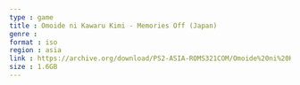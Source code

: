 ```yaml
---
type : game
title : Omoide ni Kawaru Kimi - Memories Off (Japan)
genre : 
format : iso
region : asia
link : https://archive.org/download/PS2-ASIA-ROMS321COM/Omoide%20ni%20Kawaru%20Kimi%20-%20Memories%20Off%20%28Japan%29.7z
size : 1.6GB
---
```


